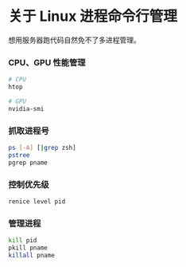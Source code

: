 # 关于 Linux 进程命令行管理

想用服务器跑代码自然免不了多进程管理。

### CPU、GPU 性能管理

```sh
# CPU
htop

# GPU
nvidia-smi
```

### 抓取进程号

```sh
ps [-A] [|grep zsh]
pstree
pgrep pname
```

### 控制优先级

```sh
renice level pid
```

### 管理进程

```sh
kill pid
pkill pname
killall pname
```
